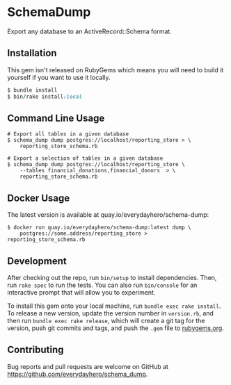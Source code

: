 # SchemaDump

Export any database to an ActiveRecord::Schema format.

## Installation

This gem isn't released on RubyGems which means you will need to build it
yourself if you want to use it locally.

```ruby
$ bundle install
$ bin/rake install:local
```

## Command Line Usage

```
# Export all tables in a given database
$ schema_dump dump postgres://localhost/reporting_store > \
    reporting_store_schema.rb

# Export a selection of tables in a given database
$ schema_dump dump postgres://localhost/reporting_store \
    --tables financial_donations,financial_donors  > \
    reporting_store_schema.rb
```

## Docker Usage

The latest version is available at quay.io/everydayhero/schema-dump:

```
$ docker run quay.io/everydayhero/schema-dump:latest dump \
    postgres://some.address/reporting_store > reporting_store_schema.rb
```

## Development

After checking out the repo, run `bin/setup` to install dependencies. Then, run
`rake spec` to run the tests. You can also run `bin/console` for an interactive
prompt that will allow you to experiment.

To install this gem onto your local machine, run `bundle exec rake install`. To
release a new version, update the version number in `version.rb`, and then run
`bundle exec rake release`, which will create a git tag for the version, push
git commits and tags, and push the `.gem` file to
[rubygems.org](https://rubygems.org).

## Contributing

Bug reports and pull requests are welcome on GitHub at
https://github.com/everydayhero/schema_dump.
